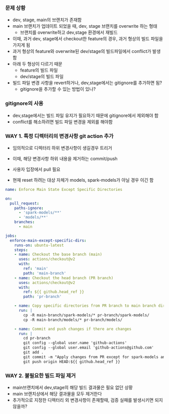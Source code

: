 ### 문제 상황
- dev, stage, main의 브랜치가 존재함
- main 브랜치가 업데이트 되었을 때, dev, stage 브랜치를 overwrite 하는 형태
	- 브랜치를 overwrite하고 dev,stage 환경에서 재빌드
- 이때, 과거 dev, stage에서 checkout한 feature의 경우, 과거 형상의 빌드 파일을 가지게 됨
- 과거 형상의 feature와 overwrite된 dev/stage의 빌드파일에서 conflict가 발생함
- 아래 두 형상이 다르기 때문
	- feature의 빌드 파일
	- dev/stage의 빌드 파일
- 빌드 파일 변경 사항을 revert하거나, dev,stage에서는 gitignore를 추가하면 됨?
	- gitignore을 추가할 수 있는 방법이 있나?

### gitignore의 사용
- dev,stage에서는 빌드 파일 유지가 필요하기 때문에 gitignore에서 제외해야 함
- conflict를 해소하려면 빌드 파일 변경을 제외를 해야함

### WAY 1. 특정 디렉터리의 변경사항 git action 추가
- 임의적으로 디렉터리 하위 변경사항이 생길경우 트리거
- 이때, 해당 변경사항 하위 내용을 제거하는 commit/push
- 사용자 입장에서 pull 필요


- 현재 reset 하려는 대상 자체가 models, spark-models가 아닐 경우 이긴 함

```yaml
name: Enforce Main State Except Specific Directories

on:
  pull_request:
    paths-ignore:
      - 'spark-models/**'
      - 'models/**'
    branches:
      - main

jobs:
  enforce-main-except-specific-dirs:
    runs-on: ubuntu-latest
    steps:
    - name: Checkout the base branch (main)
      uses: actions/checkout@v2
      with:
        ref: 'main'
        path: 'main-branch'
    - name: Checkout the head branch (PR branch)
      uses: actions/checkout@v2
      with:
        ref: ${{ github.head_ref }}
        path: 'pr-branch'

    - name: Copy specific directories from PR branch to main branch directory
      run: |
        cp -R main-branch/spark-models/* pr-branch/spark-models/
        cp -R main-branch/models/* pr-branch/models/

    - name: Commit and push changes if there are changes
      run: |
        cd pr-branch
        git config --global user.name 'github-actions'
        git config --global user.email 'github-actions@github.com'
        git add .
        git commit -m "Apply changes from PR except for spark-models and models directories" || echo "No changes to commit"
        git push origin HEAD:${{ github.head_ref }}
```


### WAY 2. 불필요한 빌드 파일 제거
- main브랜치에서 dev,stage의 해당 빌드 결과물은 필요 없던 상황
- main 브랜치상에서 해당 결과물을 모두 제거한다
- 추가적으로 지정한 디렉터리 외 변경사항이 존재할때, 검증 실패를 발생시키면 되지 않을까?